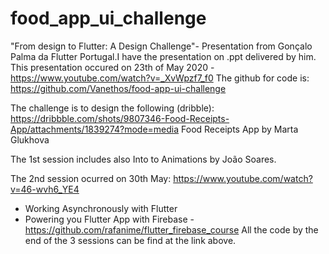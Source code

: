 # food_app_ui_challenge

"From design to Flutter: A Design Challenge"- Presentation from Gonçalo Palma
da Flutter Portugal.I have the presentation on .ppt delivered by him.
This presentation occured on 23th of May 2020 - https://www.youtube.com/watch?v=_XvWpzf7_f0
The github for code is: https://github.com/Vanethos/food-app-ui-challenge

The challenge is to design the following (dribble): https://dribbble.com/shots/9807346-Food-Receipts-App/attachments/1839274?mode=media
Food Receipts App
by Marta Glukhova

The 1st session includes also Into to Animations by João Soares.

The 2nd session ocurred on 30th May: https://www.youtube.com/watch?v=46-wvh6_YE4
- Working Asynchronously with Flutter
- Powering you Flutter App with Firebase - https://github.com/rafanime/flutter_firebase_course
All the code by the end of the 3 sessions can be find at the link above.


